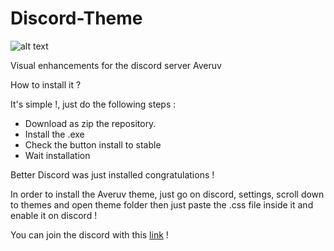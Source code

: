 # Discord-Theme

![alt text](https://i.ibb.co/jZ0142M/Wallpaper.jpg)

Visual enhancements for the discord server Averuv

How to install it ?

It's simple !, just do the following steps :

- Download as zip the repository.
- Install the .exe
- Check the button install to stable
- Wait installation

Better Discord was just installed congratulations !

In order to install the Averuv theme, just go on discord, settings, scroll down to themes and open theme folder then just paste the .css file inside it and enable it on discord !

You can join the discord with this [link](https://discord.gg/4smcmrV) !
